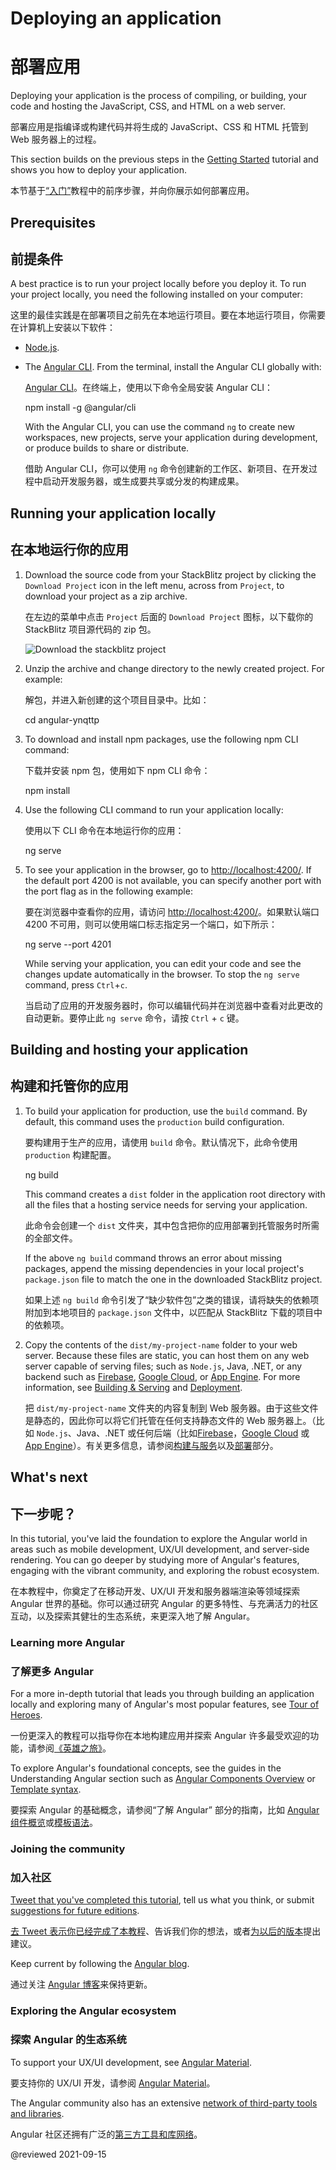 # Deploying an application

# 部署应用

Deploying your application is the process of compiling, or building, your code and hosting the JavaScript, CSS, and HTML on a web server.

部署应用是指编译或构建代码并将生成的 JavaScript、CSS 和 HTML 托管到 Web 服务器上的过程。

This section builds on the previous steps in the [Getting Started](start "Try it: A basic application") tutorial and shows you how to deploy your application.

本节基于[“入门”](start "尝试：基本应用")教程中的前序步骤，并向你展示如何部署应用。

## Prerequisites

## 前提条件

A best practice is to run your project locally before you deploy it. To run your project locally, you need the following installed on your computer:

这里的最佳实践是在部署项目之前先在本地运行项目。要在本地运行项目，你需要在计算机上安装以下软件：

* [Node.js](https://nodejs.org/en).

* The [Angular CLI](https://cli.angular.io).
  From the terminal, install the Angular CLI globally with:

  [Angular CLI](https://cli.angular.io)。在终端上，使用以下命令全局安装 Angular CLI：

  <code-example format="shell" language="shell">

  npm install -g &commat;angular/cli

  </code-example>

  With the Angular CLI, you can use the command `ng` to create new workspaces, new projects, serve your application during development, or produce builds to share or distribute.

  借助 Angular CLI，你可以使用 `ng` 命令创建新的工作区、新项目、在开发过程中启动开发服务器，或生成要共享或分发的构建成果。

## Running your application locally

## 在本地运行你的应用

1. Download the source code from your StackBlitz project by clicking the `Download Project` icon in the left menu, across from `Project`, to download your project as a zip archive.

   在左边的菜单中点击 `Project` 后面的 `Download Project` 图标，以下载你的 StackBlitz 项目源代码的 zip 包。

   <div class="lightbox">

   <img alt="Download the stackblitz project" src="generated/images/guide/start/download-project.png">

   </div>

1. Unzip the archive and change directory to the newly created project. For example:

   解包，并进入新创建的这个项目目录中。比如：

   <code-example format="shell" language="shell">

   cd angular-ynqttp

   </code-example>

1. To download and install npm packages, use the following npm CLI command:

   下载并安装 npm 包，使用如下 npm CLI 命令：

   <code-example format="shell" language="shell">

   npm install

   </code-example>

1. Use the following CLI command to run your application locally:

   使用以下 CLI 命令在本地运行你的应用：

   <code-example format="shell" language="shell">

   ng serve

   </code-example>

1. To see your application in the browser, go to <http://localhost:4200/>.
   If the default port 4200 is not available, you can specify another port with the port flag as in the following example:

   要在浏览器中查看你的应用，请访问 <http://localhost:4200/>。如果默认端口 4200 不可用，则可以使用端口标志指定另一个端口，如下所示：

   <code-example format="shell" language="shell">

   ng serve --port 4201

   </code-example>

   While serving your application, you can edit your code and see the changes update automatically in the browser.
   To stop the `ng serve` command, press `Ctrl`+`c`.

   当启动了应用的开发服务器时，你可以编辑代码并在浏览器中查看对此更改的自动更新。要停止此 `ng serve` 命令，请按 `Ctrl` + `c` 键。

<a id="building"></a>

## Building and hosting your application

## 构建和托管你的应用

1. To build your application for production, use the `build` command. By default, this command uses the `production` build configuration.

   要构建用于生产的应用，请使用 `build` 命令。默认情况下，此命令使用 `production` 构建配置。

   <code-example format="shell" language="shell">

   ng build

   </code-example>

   This command creates a `dist` folder in the application root directory with all the files that a hosting service needs for serving your application.

   此命令会创建一个 `dist` 文件夹，其中包含把你的应用部署到托管服务时所需的全部文件。

   <div class="alert is-helpful">

   If the above `ng build` command throws an error about missing packages, append the missing dependencies in your local project's `package.json` file to match the one in the downloaded StackBlitz project.

   如果上述 `ng build` 命令引发了“缺少软件包”之类的错误，请将缺失的依赖项附加到本地项目的 `package.json` 文件中，以匹配从 StackBlitz 下载的项目中的依赖项。

   </div>

1. Copy the contents of the `dist/my-project-name` folder to your web server.
   Because these files are static, you can host them on any web server capable of serving files; such as `Node.js`, Java, .NET, or any backend such as [Firebase](https://firebase.google.com/docs/hosting), [Google Cloud](https://cloud.google.com/solutions/web-hosting), or [App Engine](https://cloud.google.com/appengine/docs/standard/python/getting-started/hosting-a-static-website).
   For more information, see [Building & Serving](guide/build "Building and Serving Angular Apps") and [Deployment](guide/deployment "Deployment guide").

   把 `dist/my-project-name` 文件夹的内容复制到 Web 服务器。由于这些文件是静态的，因此你可以将它们托管在任何支持静态文件的 Web 服务器上。（比如 `Node.js`、Java、.NET 或任何后端（比如[Firebase](https://firebase.google.com/docs/hosting)，[Google Cloud](https://cloud.google.com/solutions/web-hosting) 或 [App Engine](https://cloud.google.com/appengine/docs/standard/python/getting-started/hosting-a-static-website)）。有关更多信息，请参阅[构建与服务](guide/build "构建与服务 Angular 应用")以及[部署](guide/deployment "部署指南")部分。

## What's next

## 下一步呢？

In this tutorial, you've laid the foundation to explore the Angular world in areas such as mobile development, UX/UI development, and server-side rendering.
You can go deeper by studying more of Angular's features, engaging with the vibrant community, and exploring the robust ecosystem.

在本教程中，你奠定了在移动开发、UX/UI 开发和服务器端渲染等领域探索 Angular 世界的基础。你可以通过研究 Angular 的更多特性、与充满活力的社区互动，以及探索其健壮的生态系统，来更深入地了解 Angular。

### Learning more Angular

### 了解更多 Angular

For a more in-depth tutorial that leads you through building an application locally and exploring many of Angular's most popular features, see [Tour of Heroes](tutorial).

一份更深入的教程可以指导你在本地构建应用并探索 Angular 许多最受欢迎的功能，请参阅[《英雄之旅》](tutorial)。

To explore Angular's foundational concepts, see the guides in the Understanding Angular section such as [Angular Components Overview](guide/component-overview) or [Template syntax](guide/template-syntax).

要探索 Angular 的基础概念，请参阅“了解 Angular” 部分的指南，比如 [Angular 组件概览](guide/component-overview)或[模板语法](guide/template-syntax)。

### Joining the community

### 加入社区

[Tweet that you've completed this tutorial](https://twitter.com/intent/tweet?url=https://angular.io/start&text=I%20just%20finished%20the%20Angular%20Getting%20Started%20Tutorial "Angular on Twitter"), tell us what you think, or submit [suggestions for future editions](https://github.com/angular/angular/issues/new/choose "Angular GitHub repository new issue form").

[去 Tweet 表示你已经完成了本教程](https://twitter.com/intent/tweet?url=https://angular.io/start&text=I%20just%20finished%20the%20Angular%20Getting%20Started%20Tutorial "Twitter 上的 Angular")、告诉我们你的想法，或者[为以后的版本](https://github.com/angular/angular/issues/new/choose "Angular GitHub 存储库的新建 Issue 表单")提出建议。

Keep current by following the [Angular blog](https://blog.angular.io/ "Angular blog").

通过关注 [Angular 博客](https://blog.angular.io/ "Angular 博客")来保持更新。

### Exploring the Angular ecosystem

### 探索 Angular 的生态系统

To support your UX/UI development, see [Angular Material](https://material.angular.io/ "Angular Material web site").

要支持你的 UX/UI 开发，请参阅 [Angular Material](https://material.angular.cn/ "Angular Material 网站")。

The Angular community also has an extensive [network of third-party tools and libraries](resources "Angular resources list").

Angular 社区还拥有广泛的[第三方工具和库网络](resources "Angular 资源列表")。

@reviewed 2021-09-15

